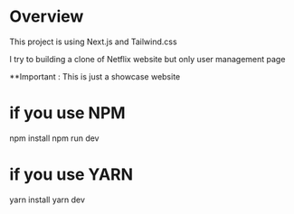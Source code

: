 # Overview 

This project is using Next.js and Tailwind.css

I try to building a clone of Netflix website but only user management page

**Important : This is just a showcase website

# if you use NPM

npm install
npm run dev

# if you use YARN
yarn install
yarn dev